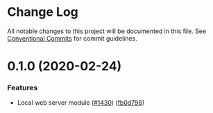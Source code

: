 # Change Log

All notable changes to this project will be documented in this file.
See [Conventional Commits](https://conventionalcommits.org) for commit guidelines.

# 0.1.0 (2020-02-24)


### Features

* Local web server module ([#1430](https://github.com/wireapp/wire-desktop-packages/tree/master/packages/local-server/issues/1430)) ([fb0d798](https://github.com/wireapp/wire-desktop-packages/tree/master/packages/local-server/commit/fb0d798))
